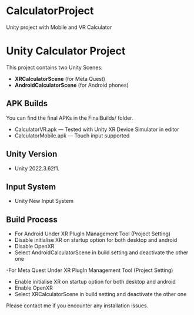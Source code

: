 # CalculatorProject
Unity project with  Mobile and VR Calculator 

# Unity Calculator Project

This project contains two Unity Scenes:
- **XRCalculatorScene** (for Meta Quest)
- **AndroidCalculatorScene** (for Android phones)

## APK Builds
You can find the final APKs in the FinalBuilds/ folder.

- CalculatorVR.apk — Tested with Unity XR Device Simulator in editor
- CalculatorMobile.apk — Touch input supported

## Unity Version
- Unity 2022.3.62f1.

## Input System
- Unity New Input System  

## Build Process
- For Android
 Under XR PlugIn Management Tool (Project Setting)
- Disable  initialise  XR on startup option for both desktop and android
- Disable OpenXR
- Select AndroidCalculatorScene in build setting and deactivate the other one

-For Meta Quest
Under XR PlugIn Management Tool (Project Setting)
- Enable  initialise  XR on startup option for both desktop and android
- Enable OpenXR
- Select XRCalculatorScene in build setting and deactivate the other one


Please contact me if you encounter any installation issues.